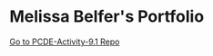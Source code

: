# Melissa Belfer's Portfolio

<a class="anchor" ></a>
[Go to PCDE-Activity-9.1 Repo](https://github.com/belfmel/PCDE-Activity-9.1)
